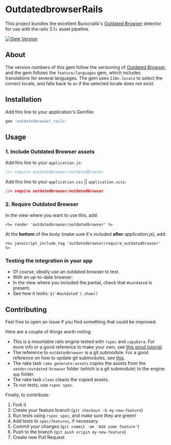 # OutdatedbrowserRails

This project bundles the excellent Burocratik's
[Outdated Browser](https://github.com/burocratik/outdated-browser)
detector for use with the rails 3.1+ asset pipeline.

[![Gem Version](https://badge.fury.io/rb/outdatedbrowser_rails.svg)](http://badge.fury.io/rb/outdatedbrowser_rails)

## About

The version numbers of this gem follow the versioning of
[Outdated Browser](https://github.com/burocratik/outdated-browser),
and the gem follows the `feature/languages` gem, which includes
translations for several languages. The gem uses `I18n.locale` to select the correct locale, and falls back to `en` if the selected locale does not exist.

## Installation

Add this line to your application's Gemfile:

```ruby
gem 'outdatedbrowser_rails'
```

## Usage

### 1. Include Outdated Browser assets

Add this line to your `application.js`:

```js
//= require outdatedbrowser/outdatedBrowser
```

Add this line to your `application.css` || `application.scss`:

```css
//= require outdatedbrowser/outdatedBrowser
```
### 2. Require Outdated Browser

In the view where you want to use this, add:

```erb
<%= render 'outdatedbrowser/outdatedbrowser' %>
```

At the **bottom** of the body (make sure it's included **after**
_application.js_), add:

```erb
<%= javascript_include_tag 'outdatedbrowser/require_outdatedbrowser' %>
```

### Testing the integration in your app

* Of course, ideally use an outdated browser to test.
* With an up-to-date browser:
 * In the view where you included the partial, check that `#outdated`
   is present.
 * See how it looks: `$('#outdated').show()`

## Contributing

Feel free to open an issue if you find something that could be improved.

Here are a couple of things worth noting:

* This is a mountable rails engine tested with `rspec` and `capybara`.
  For more info or a good reference to make your own, see
  [this good tutorial](http://viget.com/extend/rails-engine-testing-with-rspec-capybara-and-factorygirl).
* The reference to `outdatedbrowser` is a git submodule. For a good
  reference on how to update git submodules, see [this](https://chrisjean.com/git-submodules-adding-using-removing-and-updating/).
* The rake task `rake generate:assets` copies the assets from the
  `vendor/outdated-browser` folder (which is a git submodule) to the
  engine `app` folder.
* The rake task `clean` cleans the copied assets.
* To run tests, use `rspec spec`.

Finally, to contribute:

1. Fork it
2. Create your feature branch (`git checkout -b my-new-feature`)
3. Run tests using `rspec spec`, and make sure they are green!
4. Add tests to `spec/features`, if necessary.
5. Commit your changes (`git commit -am 'Add some feature'`)
6. Push to the branch (`git push origin my-new-feature`)
7. Create new Pull Request
